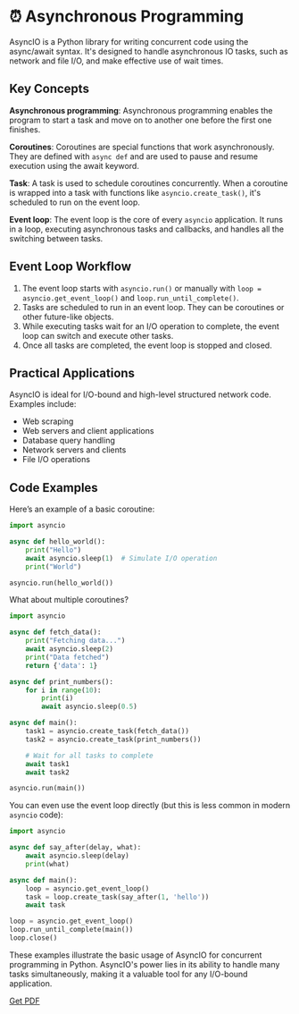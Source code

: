 # ⏰ Asynchronous Programming

AsyncIO is a Python library for writing concurrent code using the async/await syntax. It's designed to handle asynchronous IO tasks, such as network and file I/O, and make effective use of wait times. 

## Key Concepts

**Asynchronous programming**: Asynchronous programming enables the program to start a task and move on to another one before the first one finishes.

**Coroutines**: Coroutines are special functions that work asynchronously. They are defined with `async def` and are used to pause and resume execution using the await keyword.

**Task**: A task is used to schedule coroutines concurrently. When a coroutine is wrapped into a task with functions like `asyncio.create_task()`, it's scheduled to run on the event loop.

**Event loop**: The event loop is the core of every `asyncio` application. It runs in a loop, executing asynchronous tasks and callbacks, and handles all the switching between tasks.

## Event Loop Workflow

1. The event loop starts with `asyncio.run()` or manually with `loop = asyncio.get_event_loop()` and `loop.run_until_complete()`.
2. Tasks are scheduled to run in an event loop. They can be coroutines or other future-like objects.
3. While executing tasks wait for an I/O operation to complete, the event loop can switch and execute other tasks.
4. Once all tasks are completed, the event loop is stopped and closed.

## Practical Applications

AsyncIO is ideal for I/O-bound and high-level structured network code. Examples include:

- Web scraping
- Web servers and client applications
- Database query handling
- Network servers and clients
- File I/O operations

## Code Examples

Here’s an example of a basic coroutine:

```python
import asyncio

async def hello_world():
    print("Hello")
    await asyncio.sleep(1)  # Simulate I/O operation
    print("World")

asyncio.run(hello_world())
```

What about multiple coroutines?

```python
import asyncio

async def fetch_data():
    print("Fetching data...")
    await asyncio.sleep(2)
    print("Data fetched")
    return {'data': 1}

async def print_numbers():
    for i in range(10):
        print(i)
        await asyncio.sleep(0.5)

async def main():
    task1 = asyncio.create_task(fetch_data())
    task2 = asyncio.create_task(print_numbers())

    # Wait for all tasks to complete
    await task1
    await task2

asyncio.run(main())
```

You can even use the event loop directly (but this is less common in modern `asyncio` code):

```python
import asyncio

async def say_after(delay, what):
    await asyncio.sleep(delay)
    print(what)

async def main():
    loop = asyncio.get_event_loop()
    task = loop.create_task(say_after(1, 'hello'))
    await task

loop = asyncio.get_event_loop()
loop.run_until_complete(main())
loop.close()
```

These examples illustrate the basic usage of AsyncIO for concurrent programming in Python. AsyncIO's power lies in its ability to handle many tasks simultaneously, making it a valuable tool for any I/O-bound application.



[Get PDF](https://makepythonfaster.gumroad.com/l/get)
